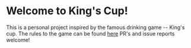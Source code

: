 # Welcome to King's Cup!
This is a personal project inspired by the famous drinking game -- King's cup. The rules to the game can be found [here](https://www.chickenshit.games/blog/kings-cup-rules)
PR's and issue reports welcome!
